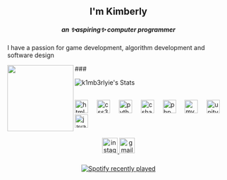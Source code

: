 <h2 align="center">I'm Kimberly</h2>
<h5 align="center">an ✨aspiring✨ computer programmer</h5>
<p align="left">I have a passion for game development, algorithm development and software design</p>
###

<img align="left" height="150" src="https://i.pinimg.com/564x/07/b2/c0/07b2c0385936174d0961e1e2f71f66b1.jpg"  />

![k1mb3rlyie's Stats](https://github-readme-stats.vercel.app/api?username=k1mb3rlyie&theme=dracula&show_icons=true&hide_border=false&count_private=false)

<br/>



<div align="left">
  <img src="https://cdn.jsdelivr.net/gh/devicons/devicon/icons/html5/html5-original.svg" height="30" alt="html5 logo"  />
  <img width="12" />
  <img src="https://cdn.jsdelivr.net/gh/devicons/devicon/icons/css3/css3-original.svg" height="30" alt="css3 logo"  />
  <img width="12" />
  <img src="https://cdn.jsdelivr.net/gh/devicons/devicon/icons/python/python-original.svg" height="30" alt="python logo"  />
  <img width="12" />
  <img src="https://cdn.jsdelivr.net/gh/devicons/devicon/icons/csharp/csharp-original.svg" height="30" alt="csharp logo"  />
  <img width="12" />
  <img src="https://cdn.jsdelivr.net/gh/devicons/devicon/icons/php/php-original.svg" height="30" alt="php logo"  />
  <img width="12" />
  <img src="https://cdn.jsdelivr.net/gh/devicons/devicon/icons/mysql/mysql-original.svg" height="30" alt="mysql logo"  />
  <img width="12" />
  <img src="https://cdn.jsdelivr.net/gh/devicons/devicon/icons/unity/unity-original.svg" height="30" alt="unity logo"  />
  <img width="12" />
  <img src="https://skillicons.dev/icons?i=java" height="30" alt="java logo"  />
</div>

###

<div align="center">
  <a href ="https://www.instagram.com/kmbrly.wav/#"><img src="https://img.shields.io/static/v1?message=Instagram&logo=instagram&label=&color=E4405F&logoColor=white&labelColor=&style=for-the-badge" height="35" alt="instagram logo" /> </a>
  <a href = "kimberlytipand@gmail.com"><img src="https://img.shields.io/static/v1?message=Gmail&logo=gmail&label=&color=D14836&logoColor=white&labelColor=&style=for-the-badge" height="35" alt="gmail logo"  /> </a>
</div>

###

<div align="center">
  <a href="https://open.spotify.com/user/316w26pkt5oxqkdv3infgimtqofe">
    <img src="https://spotify-recently-played-readme.vercel.app/api?user=316w26pkt5oxqkdv3infgimtqofe&count=5&unique=true" alt="Spotify recently played"  />
  </a>
</div>

###
